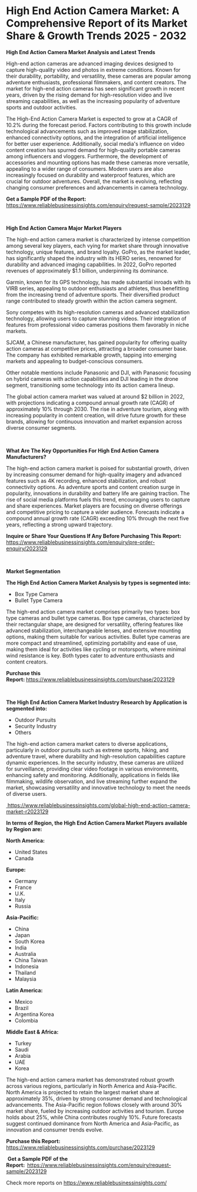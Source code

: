 <p><h1>High End Action Camera Market: A Comprehensive Report of its Market Share & Growth Trends 2025 - 2032</h1></p><p><strong>High End Action Camera Market Analysis and Latest Trends</strong></p>
<p><p>High-end action cameras are advanced imaging devices designed to capture high-quality video and photos in extreme conditions. Known for their durability, portability, and versatility, these cameras are popular among adventure enthusiasts, professional filmmakers, and content creators. The market for high-end action cameras has seen significant growth in recent years, driven by the rising demand for high-resolution video and live streaming capabilities, as well as the increasing popularity of adventure sports and outdoor activities.</p><p>The High-End Action Camera Market is expected to grow at a CAGR of 10.2% during the forecast period. Factors contributing to this growth include technological advancements such as improved image stabilization, enhanced connectivity options, and the integration of artificial intelligence for better user experience. Additionally, social media's influence on video content creation has spurred demand for high-quality portable cameras among influencers and vloggers. Furthermore, the development of accessories and mounting options has made these cameras more versatile, appealing to a wider range of consumers. Modern users are also increasingly focused on durability and waterproof features, which are crucial for outdoor adventures. Overall, the market is evolving, reflecting changing consumer preferences and advancements in camera technology.</p></p>
<p><strong>Get a Sample PDF of the Report:&nbsp;</strong> <a href="https://www.reliablebusinessinsights.com/enquiry/request-sample/2023129?utm_campaign=3003&utm_medium=2&utm_source=Github&utm_content=ia&utm_term=06042025&utm_id=high-end-action-camera">https://www.reliablebusinessinsights.com/enquiry/request-sample/2023129</a></p>
<p>&nbsp;</p>
<p><strong>High End Action Camera Major Market Players</strong></p>
<p><p>The high-end action camera market is characterized by intense competition among several key players, each vying for market share through innovative technology, unique features, and brand loyalty. GoPro, as the market leader, has significantly shaped the industry with its HERO series, renowned for durability and advanced imaging capabilities. In 2022, GoPro reported revenues of approximately $1.1 billion, underpinning its dominance.</p><p>Garmin, known for its GPS technology, has made substantial inroads with its VIRB series, appealing to outdoor enthusiasts and athletes, thus benefitting from the increasing trend of adventure sports. Their diversified product range contributed to steady growth within the action camera segment.</p><p>Sony competes with its high-resolution cameras and advanced stabilization technology, allowing users to capture stunning videos. Their integration of features from professional video cameras positions them favorably in niche markets.</p><p>SJCAM, a Chinese manufacturer, has gained popularity for offering quality action cameras at competitive prices, attracting a broader consumer base. The company has exhibited remarkable growth, tapping into emerging markets and appealing to budget-conscious consumers.</p><p>Other notable mentions include Panasonic and DJI, with Panasonic focusing on hybrid cameras with action capabilities and DJI leading in the drone segment, transitioning some technology into its action camera lineup.</p><p>The global action camera market was valued at around $2 billion in 2022, with projections indicating a compound annual growth rate (CAGR) of approximately 10% through 2030. The rise in adventure tourism, along with increasing popularity in content creation, will drive future growth for these brands, allowing for continuous innovation and market expansion across diverse consumer segments.</p></p>
<p>&nbsp;</p>
<p><strong>What Are The Key Opportunities For High End Action Camera Manufacturers?</strong></p>
<p><p>The high-end action camera market is poised for substantial growth, driven by increasing consumer demand for high-quality imagery and advanced features such as 4K recording, enhanced stabilization, and robust connectivity options. As adventure sports and content creation surge in popularity, innovations in durability and battery life are gaining traction. The rise of social media platforms fuels this trend, encouraging users to capture and share experiences. Market players are focusing on diverse offerings and competitive pricing to capture a wider audience. Forecasts indicate a compound annual growth rate (CAGR) exceeding 10% through the next five years, reflecting a strong upward trajectory.</p></p>
<p><strong>Inquire or Share Your Questions If Any Before Purchasing This Report:</strong> <a href="https://www.reliablebusinessinsights.com/enquiry/pre-order-enquiry/2023129?utm_campaign=3003&utm_medium=2&utm_source=Github&utm_content=ia&utm_term=06042025&utm_id=high-end-action-camera">https://www.reliablebusinessinsights.com/enquiry/pre-order-enquiry/2023129</a></p>
<p>&nbsp;</p>
<p><strong>Market Segmentation</strong></p>
<p><strong>The High End Action Camera Market Analysis by types is segmented into:</strong></p>
<p><ul><li>Box Type Camera</li><li>Bullet Type Camera</li></ul></p>
<p><p>The high-end action camera market comprises primarily two types: box type cameras and bullet type cameras. Box type cameras, characterized by their rectangular shape, are designed for versatility, offering features like advanced stabilization, interchangeable lenses, and extensive mounting options, making them suitable for various activities. Bullet type cameras are more compact and streamlined, optimizing portability and ease of use, making them ideal for activities like cycling or motorsports, where minimal wind resistance is key. Both types cater to adventure enthusiasts and content creators.</p></p>
<p><strong>Purchase this Report:&nbsp;</strong><a href="https://www.reliablebusinessinsights.com/purchase/2023129?utm_campaign=3003&utm_medium=2&utm_source=Github&utm_content=ia&utm_term=06042025&utm_id=high-end-action-camera">https://www.reliablebusinessinsights.com/purchase/2023129</a></p>
<p>&nbsp;</p>
<p><strong>The High End Action Camera Market Industry Research by Application is segmented into:</strong></p>
<p><ul><li>Outdoor Pursuits</li><li>Security Industry</li><li>Others</li></ul></p>
<p><p>The high-end action camera market caters to diverse applications, particularly in outdoor pursuits such as extreme sports, hiking, and adventure travel, where durability and high-resolution capabilities capture dynamic experiences. In the security industry, these cameras are utilized for surveillance, providing clear video footage in various environments, enhancing safety and monitoring. Additionally, applications in fields like filmmaking, wildlife observation, and live streaming further expand the market, showcasing versatility and innovative technology to meet the needs of diverse users.</p></p>
<p><a href="https://www.reliablebusinessinsights.com/global-high-end-action-camera-market-r2023129?utm_campaign=3003&utm_medium=2&utm_source=Github&utm_content=ia&utm_term=06042025&utm_id=high-end-action-camera">&nbsp;https://www.reliablebusinessinsights.com/global-high-end-action-camera-market-r2023129</a></p>
<p><strong>In terms of Region, the High End Action Camera Market Players available by Region are:</strong></p>
<p>
    <p> <strong> North America: </strong>
        <ul>
            <li>United States</li>
            <li>Canada</li>
        </ul>
        </p> 
    <p> <strong> Europe: </strong>
        <ul>
            <li>Germany</li>
            <li>France</li>
            <li>U.K.</li>
            <li>Italy</li>
            <li>Russia</li>
        </ul>
        </p> 
    <p> <strong> Asia-Pacific: </strong>
        <ul>
            <li>China</li>
            <li>Japan</li>
            <li>South Korea</li>
            <li>India</li>
            <li>Australia</li>
            <li>China Taiwan</li>
            <li>Indonesia</li>
            <li>Thailand</li>
            <li>Malaysia</li>
        </ul>
        </p> 
    <p> <strong> Latin America: </strong>
        <ul>
            <li>Mexico</li>
            <li>Brazil</li>
            <li>Argentina Korea</li>
            <li>Colombia</li>
        </ul>
        </p> 
    <p> <strong> Middle East & Africa: </strong>
        <ul>
            <li>Turkey</li>
            <li>Saudi</li>
            <li>Arabia</li>
            <li>UAE</li>
            <li>Korea</li>
        </ul>
    </p>
    </p>
<p><p>The high-end action camera market has demonstrated robust growth across various regions, particularly in North America and Asia-Pacific. North America is projected to retain the largest market share at approximately 35%, driven by strong consumer demand and technological advancements. The Asia-Pacific region follows closely with around 30% market share, fueled by increasing outdoor activities and tourism. Europe holds about 25%, while China contributes roughly 10%. Future forecasts suggest continued dominance from North America and Asia-Pacific, as innovation and consumer trends evolve.</p></p>
<p><strong>Purchase this Report: </strong><a href="https://www.reliablebusinessinsights.com/purchase/2023129?utm_campaign=3003&utm_medium=2&utm_source=Github&utm_content=ia&utm_term=06042025&utm_id=high-end-action-camera">https://www.reliablebusinessinsights.com/purchase/2023129</a></p>
<p>&nbsp;<strong>Get a Sample PDF of the Report:&nbsp;&nbsp;</strong><a href="https://www.reliablebusinessinsights.com/enquiry/request-sample/2023129?utm_campaign=3003&utm_medium=2&utm_source=Github&utm_content=ia&utm_term=06042025&utm_id=high-end-action-camera">https://www.reliablebusinessinsights.com/enquiry/request-sample/2023129</a></p>
<p><strong></strong></p>
<p>Check more reports on <a href="https://www.reliablebusinessinsights.com/?utm_campaign=3003&utm_medium=2&utm_source=Github&utm_content=ia&utm_term=06042025&utm_id=high-end-action-camera">https://www.reliablebusinessinsights.com/</a></p>